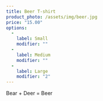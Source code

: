 ```yaml
---
title: Beer T-shirt
product_photo: /assets/img/beer.jpg
price: "15.00"
options:
  - 
    label: Small
    modifier: ""
  - 
    label: Medium
    modifier: ""
  - 
    label: Large
    modifier: "2"
---
```

Bear + Deer = Beer